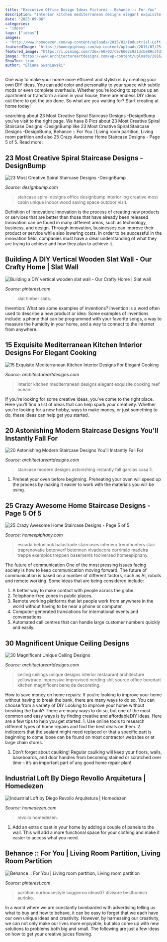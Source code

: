 ```yaml
---
title: "Executive Office Design Ideas Pictures - Behance :: For You"
description: "Interior kitchen mediterranean designs elegant exquisite cooking reef ocean"
date: "2023-09-06"
categories:
- "ideas"
tags: ["ideas"]
images:
- "http://www.homedezen.com/wp-content/uploads/2015/02/Industrial-Loft-by-Diego-Revollo-Arquitetura-08-810x1167.jpg"
featuredImage: "https://homeepiphany.com/wp-content/uploads/2015/07/25-Crazy-Awesome-Home-Staircase-Designs-24.jpg"
featured_image: "https://i.pinimg.com/736x/60/02/c9/6002c9213cbe89c3fd799be5f1846bc2.jpg"
image: "https://www.architectureartdesigns.com/wp-content/uploads/2016/06/20-Astonishing-Modern-Staircase-Designs-Youll-Instantly-Fall-For-5.jpg"
ShowToc: true
author: "Eliane Swaniawski"
---
```



One way to make your home more efficient and stylish is by creating your own DIY ideas. You can add color and personality to your space with subtle mods or even complete overhauls. Whether you're looking to spruce up an apartment or transform a room in your house, there are endless DIY ideas out there to get the job done. So what are you waiting for? Start creating at home today!

	

		
searching about 23 Most Creative Spiral Staircase Designs -DesignBump you've visit to the right page. We have 8 Pics about 23 Most Creative Spiral Staircase Designs -DesignBump like 23 Most Creative Spiral Staircase Designs -DesignBump, Behance :: For You | Living room partition, Living room partition and also 25 Crazy Awesome Home Staircase Designs - Page 5 of 5. Read more:
		
    
## 23 Most Creative Spiral Staircase Designs -DesignBump

<img loading=lazy src="https://cdn.designbump.com/wp-content/uploads/2015/11/Cool-Space-Saving-Staircase-Designs-5.jpg" onerror="this.onerror=null;this.src='https://tse1.mm.bing.net/th?id=OIP.HqvMp6YrKTvDGY4ZeWZNwwHaLE&amp;pid=15.1';" alt="23 Most Creative Spiral Staircase Designs -DesignBump">

_Source: designbump.com_

>staircase spiral designs office designbump interior log creative most cabin unique indoor wood saving space outdoor visit. 

	

Definition of Innovation:
Innovation is the process of creating new products or services that are better than those that have already been released. Innovation can be found in many different areas, such as technology, business, and design. Through innovation, businesses can improve their product or service while also lowering costs. In order to be successful in the innovation field, companies must have a clear understanding of what they are trying to achieve and how they plan to achieve it.

    
## Building A DIY Vertical Wooden Slat Wall - Our Crafty Home | Slat Wall

<img loading=lazy src="https://i.pinimg.com/736x/60/02/c9/6002c9213cbe89c3fd799be5f1846bc2.jpg" onerror="this.onerror=null;this.src='https://tse1.mm.bing.net/th?id=OIP.ztMixkoJrR1VMu4HBgJsTQHaJ3&amp;pid=15.1';" alt="Building a DIY vertical wooden slat wall - Our Crafty Home | Slat wall">

_Source: pinterest.com_

>slat timber slats. 

	

Invention: What are some examples of inventions?
Invention is a word often used to describe a new product or idea. Some examples of inventions include: a phone that can be programmed with your favorite songs, a way to measure the humidity in your home, and a way to connect to the internet from anywhere.

    
## 15 Exquisite Mediterranean Kitchen Interior Designs For Elegant Cooking

<img loading=lazy src="https://www.architectureartdesigns.com/wp-content/uploads/2015/01/15-Exquisite-Mediterranean-Kitchen-Interior-Designs-For-Elegant-Cooking-12-630x472.jpg" onerror="this.onerror=null;this.src='https://tse1.mm.bing.net/th?id=OIP.ZewCabyvxiM8cYcGaOku3AHaFj&amp;pid=15.1';" alt="15 Exquisite Mediterranean Kitchen Interior Designs For Elegant Cooking">

_Source: architectureartdesigns.com_

>interior kitchen mediterranean designs elegant exquisite cooking reef ocean. 

	

If you're looking for some creative ideas, you've come to the right place. Here you'll find a list of ideas that can help spark your creativity. Whether you're looking for a new hobby, ways to make money, or just something to do, these ideas can help get you started.

    
## 20 Astonishing Modern Staircase Designs You&#039;ll Instantly Fall For

<img loading=lazy src="https://www.architectureartdesigns.com/wp-content/uploads/2016/06/20-Astonishing-Modern-Staircase-Designs-Youll-Instantly-Fall-For-5.jpg" onerror="this.onerror=null;this.src='https://tse3.mm.bing.net/th?id=OIP.mphhO8gw3XX67fzYFkhC4wHaLJ&amp;pid=15.1';" alt="20 Astonishing Modern Staircase Designs You&#039;ll Instantly Fall For">

_Source: architectureartdesigns.com_

>staircase modern designs astonishing instantly fall garcias casa ll. 

	

1. Preheat your oven before beginning. Preheating your oven will speed up the process by making it easier to work with the materials you will be using.

    
## 25 Crazy Awesome Home Staircase Designs - Page 5 Of 5

<img loading=lazy src="https://homeepiphany.com/wp-content/uploads/2015/07/25-Crazy-Awesome-Home-Staircase-Designs-24.jpg" onerror="this.onerror=null;this.src='https://tse3.mm.bing.net/th?id=OIP.sATJStQCbwPu6qDRYgZotgHaLH&amp;pid=15.1';" alt="25 Crazy Awesome Home Staircase Designs - Page 5 of 5">

_Source: homeepiphany.com_

>escada betonlook balustrade staircases interieur trendhunters stair traprenovatie betonverf betonnen vivadecora corrimão madeira treppe exemplos treppen basements toolversed homeepiphany. 

	

The future of communication
One of the most pressing issues facing society is how to keep communication moving forward. The future of communication is based on a number of different factors, such as AI, robots and remote working. Some ideas that are being considered include: 
1. A better way to make contact with people across the globe. 
2. Telephone-free zones in public places. 
3. Remote working platforms that let people work from anywhere in the world without having to be near a phone or computer. 
4. Computer-generated translations for international events and conversations. 
5. Automated call centres that can handle large customer numbers quickly and easily.

    
## 30 Magnificent Unique Ceiling Designs

<img loading=lazy src="https://www.architectureartdesigns.com/wp-content/uploads/2013/08/542.jpg" onerror="this.onerror=null;this.src='https://tse3.mm.bing.net/th?id=OIP.t4vheVRceOexTXUH1HhNwQHaJ7&amp;pid=15.1';" alt="30 Magnificent Unique Ceiling Designs">

_Source: architectureartdesigns.com_

>ceiling ceilings unique designs interior restaurant architecture yellowtrace impressive improvised nerding shit source office boredart kitchen magnificent banq da decorating. 

	

How to save money on home repairs: If you’re looking to improve your home without having to break the bank, there are many ways to do so. You can choose from a variety of DIY
Looking to improve your home without breaking the bank? There are many ways to do so, but one of the most common and easy ways is by finding creative and affordableDIY ideas. Here are a few tips to help you get started: 1. Use online tools to research different types of home repairs and find the best deals on them.
2. indicators that the sealant might need replaced or that a specific part is beginning to come loose can be found on most contractor websites or at large chain stores.

3. Don’t forget about caulking! Regular caulking will keep your floors, walls, baseboards, and door handles from becoming stained or scratched over time – it’s an important part of any good home repair plan! 
    
## Industrial Loft By Diego Revollo Arquitetura | Homedezen

<img loading=lazy src="http://www.homedezen.com/wp-content/uploads/2015/02/Industrial-Loft-by-Diego-Revollo-Arquitetura-08-810x1167.jpg" onerror="this.onerror=null;this.src='https://tse2.mm.bing.net/th?id=OIP.BD7prib5wDq35eW15polvgHaKq&amp;pid=15.1';" alt="Industrial Loft by Diego Revollo Arquitetura | Homedezen">

_Source: homedezen.com_

>revollo homedezen. 

	

1. Add an extra closet in your home by adding a couple of panels to the wall. This will add a more functional space for your clothing and make it easier to access what you need.

    
## Behance :: For You | Living Room Partition, Living Room Partition

<img loading=lazy src="https://i.pinimg.com/736x/f1/10/93/f1109372ad877716b2b8e45c345b6e5a.jpg" onerror="this.onerror=null;this.src='https://tse2.mm.bing.net/th?id=OIP.VCt88E0ytS60cTG1UYNWfwHaJ4&amp;pid=15.1';" alt="Behance :: For You | Living room partition, Living room partition">

_Source: pinterest.com_

>partition ourhousestyle soggiorno ideas07 divisore besthomish aurinko. 

	

In a world where we are constantly bombarded with advertising telling us what to buy and how to behave, it can be easy to forget that we each have our own unique ideas and creativity. However, by harnessing our creativity, we can not only make our lives more enjoyable, but also come up with new solutions to problems both big and small. The following are just a few ideas on how to get your creative juices flowing.

